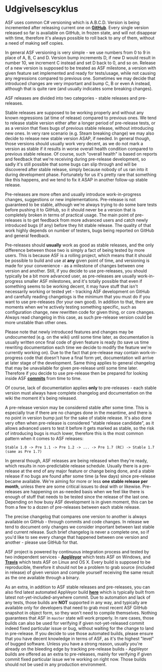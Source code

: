 # Udgivelsescyklus

ASF uses common C# versioning which is A.B.C.D. Version is being incremented after releasing current one on **[GitHub](https://github.com/JustArchiNET/ArchiSteamFarm/releases)**. Every single version released so far is available on GitHub, in frozen state, and will not disappear with time, therefore it's always possible to roll back to any of them, without a need of making self copies.

In general ASF versioning is very simple - we use numbers from 0 to 9 in place of A, B, C and D. Version bump increments D, if new D would result in number 10, we increment C instead and set D back to 0, and so on. Release of a new version is supposed to be treated as ASF milestone, a version with given feature set implemented and ready for tests/usage, while not causing any regressions compared to previous one. Sometimes we may decide that introduced changes are very important and bump C, B or even A instead, although that is quite rare (and usually indicates some breaking changes).

ASF releases are divided into two categories - stable releases and pre-releases.

Stable releases are supposed to be working properly and without any known regressions (at time of release) compared to previous ones. We tend to release stable version either after a longer period of pre-release tests, or as a version that fixes bugs of previous stable release, without introducing new ones. In very rare scenario (e.g. Steam breaking change) we may also decide to release new stable version ASAP, if needed. In general though, those versions should usually work very decent, as we do not mark a version as stable if it results in worse overall health condition compared to previous stable release. Of course, such "overall health" is based on reports and feedback that we're receiving during pre-release development, so sadly it's still possible that some bugs can slip through and will be discovered after stable release, simply because nobody of us ran into it during development phase. Fortunately for us it's pretty rare that something like this happens, and we tend to fix it ASAP in another follow-up stable release.

Pre-releases are more often and usually introduce work-in-progress changes, suggestions or new implementations. Pre-release is not guaranteed to be stable, although we're always trying to do some bare tests before pushing it to GitHub, so it should never be a version that is completely broken in terms of practical usage. The main point of pre-releases is to get feedback from more advanced users and catch newly introduced bugs (if any) before they hit stable release. The quality of that work highly depends on number of testers, bugs being reported on GitHub and general feedback.

Pre-releases should **usually** work as good as stable releases, and the only difference between those two is simply a fact of being tested by more users. This is because ASF is a rolling project, which means that it should be possible to build and use at **any** given point of time, and versioning is made for your convenience - as a milestone of changes between one version and another. Still, if you decide to use pre-releases, you should typically be a bit more advanced user, as pre-releases are usually work-in-progress smaller ASF milestones, and it's totally possible that even if something seems to be working decent, it may have stuff that isn't necessarily working or tested yet - tracking ASF development on GitHub and carefully reading changelogs is the minimum that you must do if you want to use pre-releases (for your own good). In addition to that, there are moments when we're actively testing something specific, such as configuration change, new rewritten code for given thing, or core changes. Always read changelog in this case, as such pre-release version could be more unstable than other ones.

Please note that newly introduced features and changes may be undocumented (e.g. on the wiki) until some time later, as documentation is usually written once final code of given feature is ready (to save us time rewriting documentation each time we decide to modify the feature we're currently working on). Due to the fact that pre-release may contain work-in-progress code that doesn't have a final form yet, documentation will arrive at later stage of the development. Same thing applies to general changelog that may be unavailable for given pre-release until some time later. Therefore if you decide to use pre-release then be prepared for looking inside ASF **[commits](https://github.com/JustArchiNET/ArchiSteamFarm/commits/master)** from time to time.

Of course, lack of documentation applies **only** to pre-releases - each stable version must always have complete changelog and documentation on the wiki the moment it's being released.

A pre-release version may be considered stable after some time. This is especially true if there are no changes done in the meantime, and there is no point in version bump just for the sake of stable release. It's also done very often when pre-release is considered "stable release candidate", as it allows advanced users to test it before it gets marked as stable, so the risk of introducing bugs is much lower, therefore this is the most common pattern when it comes to ASF releases:

```text
Stable 1.0 -> Pre 1.1 -> Pre 1.2 -> ... -> Pre 1.7 (RC) -> Stable 1.7 (same as Pre 1.7)
```

In general though, ASF releases are being released when they're ready, which results in non-predictable release schedule. Usually there is a pre-release at the end of any major feature or change being done, and a stable release if no bugs are found after some time (a few days) since pre-release became available. We're aiming for more or less **one stable release per month**, unless there are some critical issues to deal with or likewise. Pre-releases are happening on as-needed basis when we feel like there is enough of stuff that needs to be tested since the release of the last one. Depending on how busy ASF development is in given moment, this can be from a few to a dozen of pre-releases between each stable release.

The precise changelog that compares one version to another is always available on GitHub - through commits and code changes. In release we tend to document only changes we consider important between last stable and current release. Such brief changelog is never a complete one, so if you'd like to see every change that happened between one version and another - please use GitHub for that.

ASF project is powered by continuous integration process and tested by two independent services - **[AppVeyor](https://ci.appveyor.com/project/JustArchi/ArchiSteamFarm)** which tests ASF on Windows, and **[Travis](https://travis-ci.com/JustArchiNET/ArchiSteamFarm)** which tests ASF on Linux and OS X. Every build is supposed to be reproducible, therefore it should not be a problem to grab source (included in release) of given version and compile yourself receiving the same result as the one available through a binary.

As an extra, in addition to ASF stable releases and pre-releases, you can also find latest automated AppVeyor build **[here](https://ci.appveyor.com/project/JustArchi/ArchiSteamFarm)** which is typically built from latest not-yet-included-anywhere commit. Due to automation and lack of any tests, those builds are **NOT** supported in any way, and typically are available only for developers that need to grab most recent ASF GitHub snapshot in object form, so they won't need to compile themselves. Nothing guarantees that ASF in `master` state will work properly. In rare cases, those builds can also be used for verifying if given not-yet-released commit indeed fixed particular issue or bug, without waiting for the change to land in pre-release. If you decide to use those automated builds, please ensure that you have decent knowledge in terms of ASF, as it's the highest "level" of bugged software. Unless you have a strong reason, usually you're already on the bleeding edge by tracking pre-release builds - AppVeyor builds are offered as an extra to pre-releases, mainly for verifying if given commit fixed particular issue we're working on right now. Those builds should not be used in any production environment.
